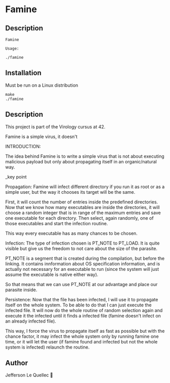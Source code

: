 # Famine 

## Description

```
Famine

Usage:

./famine

```

## Installation

Must be run on a Linux distribution

```
make
./famine
```

## Description

This project is part of the Virology cursus at 42.

Famine is a simple virus, it doesn't

INTRODUCTION:

The idea behind Famine is to write a simple virus that is not about executing malicious payload but only about propagating itself in an organic/natural way.

_key point

Propagation:
Famine will infect different directory if you run it as root or as a simple user, but the way it chooses its target will be the same.

First, it will count the number of entries inside the predefined directories.
Now that we know how many executables are inside the directories, it will choose a random integer that is in range of the maximum entries and save one executable for each directory. Then select, again randomly,  one of those executables and start the infection routine.

This way every executable has as many chances to be chosen.

Infection:
The type of infection chosen is PT_NOTE to PT_LOAD. It is quite visible but give us the freedom to not care about the size of the parasite.

PT_NOTE is a segment that is created during the compilation, but before the linking. It contains innformation about OS specification information, and is actually not necessary for an executable to run (since the system will just assume the executable is native either way).

So that means that we can use PT_NOTE at our advantage and place our parasite inside.

Persistence:
Now that the file has been infected, I will use it to propagate itself on the whole system. To be able to do that I can just execute the infected file.
It will now do the whole routine of random selection again and execute it the infected until it finds a infected file (famine doesn't infect on an already infected file).

This way, I force the virus to propagate itself as fast as possible but with the chance factor, it may infect the whole system only by running famine one time, or it will let the user (if famine found and infected but not the whole system is infected) relaunch the routine.

## Author

Jefferson Le Quellec 🐜

